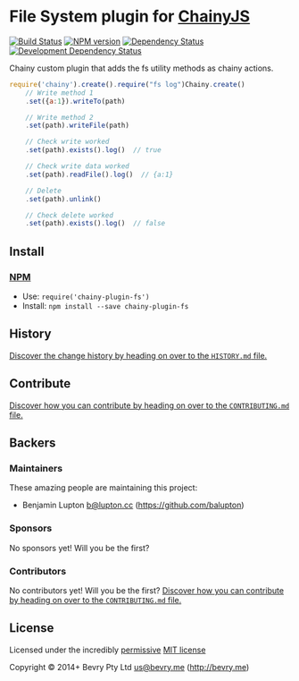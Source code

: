 
<!-- TITLE/ -->

# File System plugin for [ChainyJS](http://chainyjs.org)

<!-- /TITLE -->


<!-- BADGES/ -->

[![Build Status](http://img.shields.io/travis-ci/chainy-plugins/chainy-plugin-fs.png?branch=master)](http://travis-ci.org/chainy-plugins/chainy-plugin-fs "Check this project's build status on TravisCI")
[![NPM version](http://badge.fury.io/js/chainy-plugin-fs.png)](https://npmjs.org/package/chainy-plugin-fs "View this project on NPM")
[![Dependency Status](https://david-dm.org/chainy-plugins/fs.png?theme=shields.io)](https://david-dm.org/chainy-plugins/fs)
[![Development Dependency Status](https://david-dm.org/chainy-plugins/fs/dev-status.png?theme=shields.io)](https://david-dm.org/chainy-plugins/fs#info=devDependencies)<br/>


<!-- /BADGES -->


<!-- CHAINY_DOCUMENTATION/ -->

<!-- DESCRIPTION/ -->

Chainy custom plugin that adds the fs utility methods as chainy actions.

<!-- /DESCRIPTION -->


``` javascript
require('chainy').create().require("fs log")Chainy.create()
	// Write method 1
	.set({a:1}).writeTo(path)

	// Write method 2
	.set(path).writeFile(path)

	// Check write worked
	.set(path).exists().log()  // true

	// Check write data worked
	.set(path).readFile().log()  // {a:1}

	// Delete
	.set(path).unlink()

	// Check delete worked
	.set(path).exists().log()  // false
```


<!-- /CHAINY_DOCUMENTATION -->


<!-- INSTALL/ -->

## Install

### [NPM](http://npmjs.org/)
- Use: `require('chainy-plugin-fs')`
- Install: `npm install --save chainy-plugin-fs`

<!-- /INSTALL -->


<!-- HISTORY/ -->

## History
[Discover the change history by heading on over to the `HISTORY.md` file.](https://github.com/chainy-plugins/chainy-plugin-fs/blob/master/HISTORY.md#files)

<!-- /HISTORY -->


<!-- CONTRIBUTE/ -->

## Contribute

[Discover how you can contribute by heading on over to the `CONTRIBUTING.md` file.](https://github.com/chainy-plugins/chainy-plugin-fs/blob/master/CONTRIBUTING.md#files)

<!-- /CONTRIBUTE -->


<!-- BACKERS/ -->

## Backers

### Maintainers

These amazing people are maintaining this project:

- Benjamin Lupton <b@lupton.cc> (https://github.com/balupton)

### Sponsors

No sponsors yet! Will you be the first?



### Contributors

No contributors yet! Will you be the first?
[Discover how you can contribute by heading on over to the `CONTRIBUTING.md` file.](https://github.com/chainy-plugins/chainy-plugin-fs/blob/master/CONTRIBUTING.md#files)

<!-- /BACKERS -->


<!-- LICENSE/ -->

## License

Licensed under the incredibly [permissive](http://en.wikipedia.org/wiki/Permissive_free_software_licence) [MIT license](http://creativecommons.org/licenses/MIT/)

Copyright &copy; 2014+ Bevry Pty Ltd <us@bevry.me> (http://bevry.me)

<!-- /LICENSE -->



